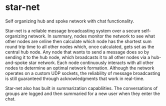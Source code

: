 # star-net
Self organizing hub and spoke network with chat functionality.

Star-net is a reliable message broadcasting system over a secure self-organizing network. In summary, nodes monitor the network to see what other nodes are online then calculate which node has the shortest sum round trip time to all other nodes which, once calculated, gets set as the central hub node. Any node that wants to send a message does so by sending it to the hub node, which broadcasts it to all other nodes via a hub-and-spoke star network. Each node continuously interacts with all other nodes to determine an optimal network formation. Although the network operates on a custom UDP sockets, the reliability of message broadcasting is still guaranteed through acknowledgments that work in real-time.

Star-net also has built in summarization capabliities.  The conversations of groups are logged and then summaried for a new user when they enter the chat.

